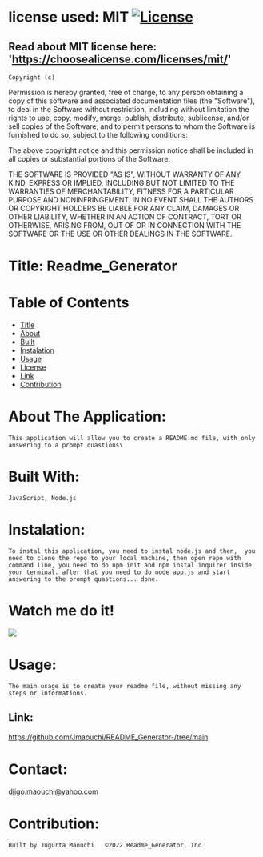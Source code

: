 
  # license used:  MIT  [![License](https://img.shields.io/apm/l/npm)](https://choosealicense.com/licenses/mit/)


  ## Read about MIT license here:  'https://choosealicense.com/licenses/mit/'


    Copyright (c) 
Permission is hereby granted, free of charge, to any person obtaining a copy
of this software and associated documentation files (the "Software"), to deal
in the Software without restriction, including without limitation the rights
to use, copy, modify, merge, publish, distribute, sublicense, and/or sell
copies of the Software, and to permit persons to whom the Software is
furnished to do so, subject to the following conditions:

The above copyright notice and this permission notice shall be included in all
copies or substantial portions of the Software.

THE SOFTWARE IS PROVIDED "AS IS", WITHOUT WARRANTY OF ANY KIND, EXPRESS OR
IMPLIED, INCLUDING BUT NOT LIMITED TO THE WARRANTIES OF MERCHANTABILITY,
FITNESS FOR A PARTICULAR PURPOSE AND NONINFRINGEMENT. IN NO EVENT SHALL THE
AUTHORS OR COPYRIGHT HOLDERS BE LIABLE FOR ANY CLAIM, DAMAGES OR OTHER
LIABILITY, WHETHER IN AN ACTION OF CONTRACT, TORT OR OTHERWISE, ARISING FROM,
OUT OF OR IN CONNECTION WITH THE SOFTWARE OR THE USE OR OTHER DEALINGS IN THE
SOFTWARE. 

    
  



  # Title: Readme_Generator



  # Table of  Contents

  * [Title](#title)
  * [About](#about)
  * [Built](#languages)
  * [Instalation](#header.instal)
  * [Usage](header.usage)
  * [License](#header.license)
  * [Link](#link)
  * [Contribution](#header.contribution)



  # About The Application:
    This application will allow you to create a README.md file, with only answering to a prompt quastions\
    

  # Built With:
    JavaScript, Node.js
    

  # Instalation:
    To instal this application, you need to instal node.js and then,  you need to clone the repo to your local machine, then open repo with command line, you need to do npm init and npm instal inquirer inside your terminal. after that you need to do node app.js and start answering to the prompt quastions... done.     

  
  
  # Watch me do it!

  ![](assets/images/test.gif)




    
  # Usage:
    The main usage is to create your readme file, without missing any steps or informations. 
  


  ## Link:  
   https://github.com/Jmaouchi/README_Generator-/tree/main
  


  # Contact:
  djigo.maouchi@yahoo.com



  # Contribution:
    Built by Jugurta Maouchi   ©️2022 Readme_Generator, Inc
